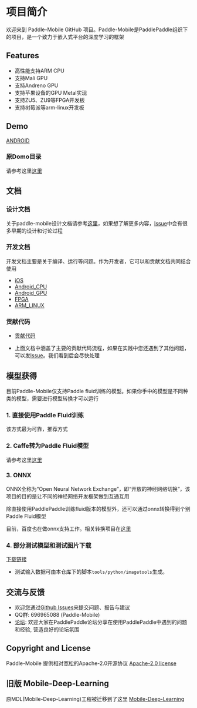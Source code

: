 # 项目简介

<!--[![Release](https://img.shields.io/github/release/PaddlePaddle/Paddle-Mobile.svg)](https://github.com/PaddlePaddle/Paddle-Mobile/releases)
[![License](https://img.shields.io/badge/license-Apache%202-blue.svg)](LICENSE)-->


欢迎来到 Paddle-Mobile GitHub 项目。Paddle-Mobile是PaddlePaddle组织下的项目，是一个致力于嵌入式平台的深度学习的框架

## Features

- 高性能支持ARM CPU
- 支持Mali GPU
- 支持Andreno GPU
- 支持苹果设备的GPU Metal实现
- 支持ZU5、ZU9等FPGA开发板
- 支持树莓派等arm-linux开发板

## Demo
[ANDROID](https://github.com/xiebaiyuan/paddle-mobile-demo)

### 原Domo目录

请参考这里[这里](https://github.com/PaddlePaddle/paddle-mobile/tree/develop/demo)

## 文档

### 设计文档

关于paddle-mobile设计文档请参考[这里](https://github.com/PaddlePaddle/paddle-mobile/blob/develop/doc/design_doc.md)，如果想了解更多内容，[Issue](https://github.com/PaddlePaddle/paddle-mobile/issues)中会有很多早期的设计和讨论过程


### 开发文档

开发文档主要是关于编译、运行等问题。作为开发者，它可以和贡献文档共同结合使用

* [iOS](https://github.com/PaddlePaddle/paddle-mobile/blob/develop/doc/development_ios.md)
* [Android_CPU](https://github.com/PaddlePaddle/paddle-mobile/blob/develop/doc/development_android.md)
* [Android_GPU](https://github.com/PaddlePaddle/paddle-mobile/blob/develop/doc/development_android_GPU.md)
* [FPGA](https://github.com/PaddlePaddle/paddle-mobile/blob/develop/doc/development_fpga.md)
* [ARM_LINUX](https://github.com/PaddlePaddle/paddle-mobile/blob/develop/doc/development_arm_linux.md)

### 贡献代码

- [贡献代码](https://github.com/PaddlePaddle/paddle-mobile/blob/develop/CONTRIBUTING.md)

- 上面文档中涵盖了主要的贡献代码流程，如果在实践中您还遇到了其他问题，可以发[Issue](https://github.com/PaddlePaddle/paddle-mobile/issues)。我们看到后会尽快处理


## 模型获得
目前Paddle-Mobile仅支持Paddle fluid训练的模型。如果你手中的模型是不同种类的模型，需要进行模型转换才可以运行

### 1. 直接使用Paddle Fluid训练

该方式最为可靠，推荐方式

### 2. Caffe转为Paddle Fluid模型

请参考这里[这里](https://github.com/PaddlePaddle/models/tree/develop/PaddleCV/caffe2fluid)

### 3. ONNX

ONNX全称为“Open Neural Network Exchange”，即“开放的神经网络切换”，该项目的目的是让不同的神经网络开发框架做到互通互用

除直接使用PaddlePaddle训练fluid版本的模型外，还可以通过onnx转换得到个别Paddle Fluid模型

目前，百度也在做onnx支持工作。相关转换项目在[这里](https://github.com/PaddlePaddle/paddle-onnx)

### 4. 部分测试模型和测试图片下载

[下载链接](http://mms-graph.bj.bcebos.com/paddle-mobile%2FmodelsAndImages.zip)

- 测试输入数据可由本仓库下的脚本`tools/python/imagetools`生成。

## 交流与反馈
- 欢迎您通过[Github Issues](https://github.com/PaddlePaddle/Paddle/issues)来提交问题、报告与建议
- QQ群: 696965088 (Paddle-Mobile)
- [论坛](http://ai.baidu.com/forum/topic/list/168): 欢迎大家在PaddlePaddle论坛分享在使用PaddlePaddle中遇到的问题和经验, 营造良好的论坛氛围

## Copyright and License
Paddle-Mobile 提供相对宽松的Apache-2.0开源协议 [Apache-2.0 license](LICENSE)


## 旧版 Mobile-Deep-Learning
原MDL(Mobile-Deep-Learning)工程被迁移到了这里 [Mobile-Deep-Learning](https://github.com/allonli/mobile-deep-learning)

